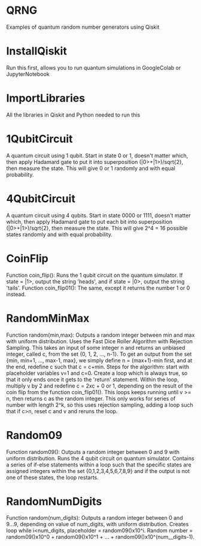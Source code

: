 # QRNG
Examples of quantum random number generators using Qiskit

# InstallQiskit
Run this first, allows you to run quantum simulations in GoogleColab or JupyterNotebook

# ImportLibraries
All the libraries in Qiskit and Python needed to run this

# 1QubitCircuit
A quantum circuit using 1 qubit. Start in state 0 or 1, doesn't matter which, then apply Hadamard gate to put it into superposition (|0>+|1>)/sqrt{2}, then measure the state. This will give 0 or 1 randomly and with equal probability.

# 4QubitCircuit
A quantum circuit using 4 qubits. Start in state 0000 or 1111, doesn't matter which, then apply Hadamard gate to put each bit into superposition (|0>+|1>)/sqrt{2}, then measure the state. This will give 2^4 = 16 possible states randomly and with equal probability.

# CoinFlip
Function coin_flip(): Runs the 1 qubit circuit on the quantum simulator. If state = |1>, output the string 'heads', and if state = |0>, output the string 'tails'.
Function coin_flip01(): The same, except it returns the number 1 or 0 instead.

# RandomMinMax
Function random(min,max): Outputs a random integer between min and max with uniform distribution. Uses the Fast Dice Roller Algorithm with Rejection Sampling. This takes an input of some integer n and returns an unbiased integer, called c, from the set {0, 1, 2, ..., n-1}. To get an output from the set {min, min+1, ..., max-1, max}, we simply define n = (max+1)-min first, and at the end, redefine c such that c = c+min. Steps for the algorithm: start with placeholder variables v=1 and c=0. Create a loop which is always true, so that it only ends once it gets to the 'return' statement. Within the loop, multiply v by 2 and redefine c = 2xc + 0 or 1, depending on the result of the coin flip from the function coin_flip01(). This loops keeps running until v >= n, then returns c as the random integer. This only works for series of number with length 2^k, so this uses rejection sampling, adding a loop such that if c>n, reset c and v and reruns the loop.

# Random09
Function random09(): Outputs a random integer between 0 and 9 with uniform distribution. Runs the 4 qubit circuit on quantum simulator. Contains a series of if-else statements within a loop such that the specific states are assigned integers within the set {0,1,2,3,4,5,6,7,8,9} and if the output is not one of these states, the loop restarts.

# RandomNumDigits
Function random(num_digits): Outputs a random integer between 0 and 9...9, depending on value of num_digits, with uniform distribution. Creates loop while i<num_digits, placeholder = random09()x10^i. Random number = random09()x10^0 + random09()x10^1 + ... + random09()x10^(num__digits-1).
